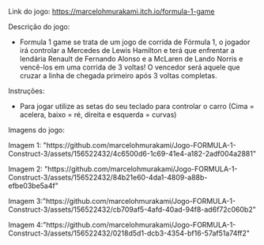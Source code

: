 Link do jogo: https://marcelohmurakami.itch.io/formula-1-game

Descrição do jogo:
- Formula 1 game se trata de um jogo de corrida de Fórmula 1, o jogador irá controlar a Mercedes de Lewis Hamilton e terá que enfrentar a lendária Renault de Fernando Alonso e a McLaren de Lando Norris e vencê-los em uma corrida de 3 voltas! O vencedor será aquele que cruzar a linha de chegada primeiro após 3 voltas completas.

Instruções:
- Para jogar utilize as setas do seu teclado para controlar o carro (Cima = acelera, baixo = ré, direita e esquerda = curvas)

Imagens do jogo:
<p>
Imagem 1: "https://github.com/marcelohmurakami/Jogo-FORMULA-1-Construct-3/assets/156522432/4c6500d6-1c69-41e4-a182-2adf004a2881"
</p>

<p>
Imagem 2: "https://github.com/marcelohmurakami/Jogo-FORMULA-1-Construct-3/assets/156522432/84b21e60-4da1-4809-a88b-efbe03be5a4f"
</p>

<p>
Imagem 3:"https://github.com/marcelohmurakami/Jogo-FORMULA-1-Construct-3/assets/156522432/cb709af5-4afd-40ad-94f8-ad6f72c060b2"
</p>

<p>
Imagem 4:"https://github.com/marcelohmurakami/Jogo-FORMULA-1-Construct-3/assets/156522432/0218d5d1-dcb3-4354-bf16-57af51a74ff2"
</p>
